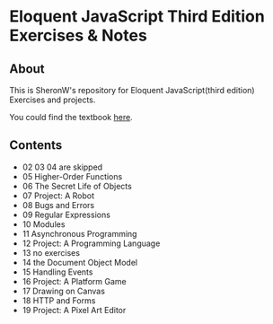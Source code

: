 # Eloquent JavaScript Third Edition Exercises & Notes
## About
This is SheronW's repository for Eloquent JavaScript(third edition) Exercises and projects.

You could find the textbook [here](http://eloquentjavascript.net/).
## Contents
- 02 03 04 are skipped
- 05 Higher-Order Functions
- 06 The Secret Life of Objects
- 07 Project: A Robot
- 08 Bugs and Errors
- 09 Regular Expressions
- 10 Modules
- 11 Asynchronous Programming
- 12 Project: A Programming Language
- 13 no exercises
- 14 the Document Object Model
- 15 Handling Events
- 16 Project: A Platform Game
- 17 Drawing on Canvas
- 18 HTTP and Forms
- 19 Project: A Pixel Art Editor

